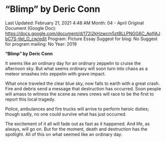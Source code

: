 # “Blimp” by Deric Conn

Last Updated: February 21, 2021 4:48 AM
Month: 04 - April
Original Document (Google Doc): https://docs.google.com/document/d/172i2kHzwcm5ztBLLPNGG6C_ApflAJbC7S-tleI_O_cw/edit
Program: Picture Essay
Suggest for blog: No
Suggest for program mailing: No
Year: 2019

**“Blimp” by Deric Conn**

It seems like an ordinary day for an ordinary zeppelin to cruise the afternoon sky. But what seems ordinary will soon turn into chaos as a meteor smashes into zeppelin with grave impact.

What once traveled the clear blue sky, now falls to earth with a great crash. Fire and debris send a message that destruction has occurred. Soon people will amass to witness the scene as news crews will race to be the first to report this local tragedy.

Police, ambulances and fire trucks will arrive to perform heroic duties; though sadly, no one could survive what has just occurred.

The excitement of it all will fade out as fast as it happened. And life, as always, will go on. But for the moment, death and destruction has the spotlight. All of this on what seemed like an ordinary day.